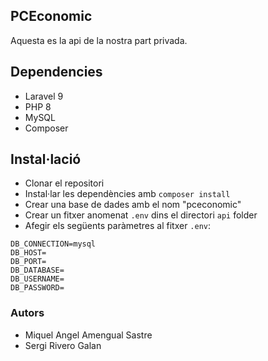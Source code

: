 ## PCEconomic

Aquesta es la api de la nostra part privada.

## Dependencies

- Laravel 9
- PHP 8
- MySQL
- Composer

## Instal·lació

- Clonar el repositori
- Instal·lar les dependències amb `composer install`
- Crear una base de dades amb el nom "pceconomic"
- Crear un fitxer anomenat `.env` dins el directori `api` folder
- Afegir els següents paràmetres al fitxer `.env`:

```
DB_CONNECTION=mysql
DB_HOST=
DB_PORT=
DB_DATABASE=
DB_USERNAME=
DB_PASSWORD=
```

### Autors

- Miquel Angel Amengual Sastre
- Sergi Rivero Galan